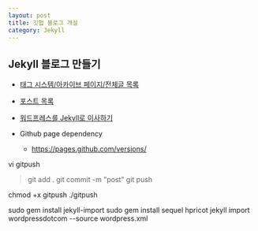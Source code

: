 ```yaml
---
layout: post
title: 깃헙 블로그 개설
category: Jekyll
---
```


## Jekyll 블로그 만들기
- [태그 시스템/아카이브 페이지/전체글 목록](http://halryang.net/tag-and-archive/)
- [포스트 목록](http://jekyllrb-ko.github.io/docs/posts/)
- [워드프레스를 Jekyll로 이사하기](http://ohyecloudy.com/pnotes/archives/moving-to-jekyll/)


- Github page dependency
  - https://pages.github.com/versions/

vi gitpush
> git add .
> git commit -m "post"
> git push

chmod +x gitpush
./gitpush

sudo gem install jekyll-import
sudo gem install sequel hpricot
jekyll import wordpressdotcom --source wordpress.xml
